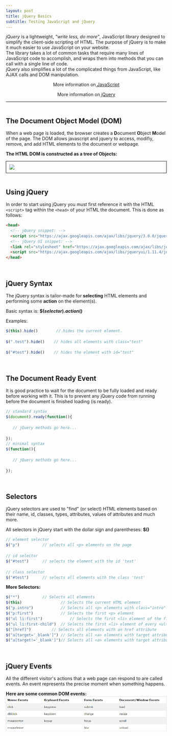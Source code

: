 ```yaml
---
layout: post
title: jQuery Basics
subtitle: Testing JavaScript and jQuery
---
```


<div style="border-bottom:1px solid black">
<i>jQuery</i> is a lightweight, <i>"write less, do more"</i>, JavaScript library designed to simplify the client-side scripting of HTML. The purpose of jQuery is to make it much easier to use JavaScript on your website. 

<br>
The library takes a lot of common tasks that require many lines of JavaScript code to accomplish, and wraps them into methods that you can call with a single line of code.

<br>
jQuery also simplifies a lot of the complicated things from JavaScript, like AJAX calls and DOM manipulation.

<p style="text-align:center"> More information on<a href="http://patevs.github.io/2016-07-03-javascript-basics/"> JavaScript</a></p>

 <p style="text-align:center"> More information on<a href="https://oscarotero.com/jquery/"> jQuery</a></p>
</div>

<br>

## The Document Object Model (DOM)
When a web page is loaded, the browser creates a <strong>D</strong>ocument <strong>O</strong>bject <strong>M</strong>odel of the page.
The DOM allows javascript and jquery to access, modifiy, remove, and add HTML elements
to the document or webpage.

<strong>The HTML DOM is constructed as a tree of Objects:</strong>

<img src="http://www.w3schools.com/js/pic_htmltree.gif" style="border:1px solid black; display:block; margin:auto; padding:10px" />

<br>

## Using jQuery
In order to start using jQuery you must first reference it with the HTML ```<script>``` tag within the ```<head>``` of your HTML the document. This is done as follows:

```html
<head>
  <!-- jQuery snippet: -->
  <script src="https://ajax.googleapis.com/ajax/libs/jquery/3.0.0/jquery.min.js"></script>
  <!-- jQuery UI snippet: -->
  <link rel="stylesheet" href="https://ajax.googleapis.com/ajax/libs/jqueryui/1.11.4/themes/smoothness/jquery-ui.css">
  <script src="https://ajax.googleapis.com/ajax/libs/jqueryui/1.11.4/jquery-ui.min.js"></script>
</head>
```
<br>

## jQuery Syntax
The jQuery syntax is tailor-made for <strong>selecting</strong> HTML elements and performing some <strong>action</strong> on the element(s).

Basic syntax is: <strong>$(<i>selector</i>).<i>action</i>()</strong>

Examples:

```javascript
$(this).hide()        // hides the current element.

$(".test").hide()    // hides all elements with class="test"

$("#test").hide()    // hides the element with id="test"
```
<br>

## The Document Ready Event
It is good practice to wait for the document to be fully loaded and ready before working with it. This is to prevent any jQuery code from running before the document is finished loading (is ready).

```javascript
// standard syntax
$(document).ready(function(){

   // jQuery methods go here...

});
// minimal syntax
$(function(){

   // jQuery methods go here...

});
```
<br>

## Selectors
jQuery selectors are used to "find" (or select) HTML elements based on their name, id, classes, types, attributes, values of attributes and much more.

All selectors in jQuery start with the dollar sign and parentheses: <strong>$()</strong>

<strong> </strong>

```javascript
// element selector
$("p")			// selects all <p> elements on the page

// id selector
$("#test")		// selects the element with the id 'test'

// class selector
$("#test")		// selects all elements with the class 'test'
```

<strong> More Selectors: </strong>

```javascript
$("*")			// Selects all elements
$(this)	                // Selects the current HTML element
$("p.intro")	        // Selects all <p> elements with class="intro"
$("p:first")	        // Selects the first <p> element
$("ul li:first")	        // Selects the first <li> element of the first <ul>
$("ul li:first-child")	// Selects the first <li> element of every <ul>
$("[href]")	        // Selects all elements with an href attribute
$("a[target='_blank']")	// Selects all <a> elements with target attribute value equal to "_blank"
$("a[target!='_blank']")// Selects all <a> elements with target attribute value NOT equal to "_blank"
```
<br>

## jQuery Events
All the different visitor's actions that a web page can respond to 
are called events. An event represents the precise moment when something 
happens.

<strong>Here are some common DOM events:</strong>
<img src="/img/DOM-events.png" style="border:px solid black">





